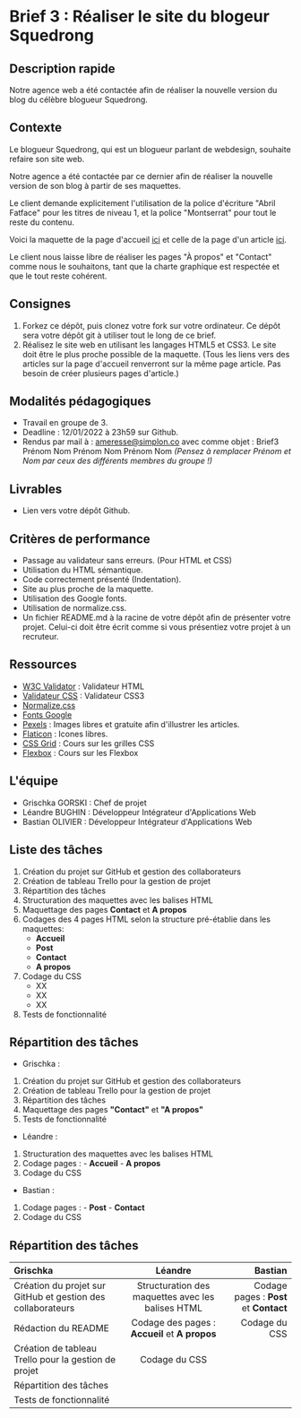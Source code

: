 # Brief 3 : Réaliser le site du blogeur Squedrong

## Description rapide

Notre agence web a été contactée afin de réaliser la nouvelle version du blog du célèbre blogueur Squedrong.

## Contexte

Le blogueur Squedrong, qui est un blogueur parlant de webdesign, souhaite refaire son site web.

Notre agence a été contactée par ce dernier afin de réaliser la nouvelle version de son blog à partir de ses maquettes.

Le client demande explicitement l'utilisation de la police d'écriture "Abril Fatface" pour les titres de niveau 1, et la police "Montserrat" pour tout le reste du contenu.

Voici la maquette de la page d'accueil [ici](https://github.com/GrischK/Brief3-Simplon-DevInte-Val-1/blob/main/Ressources/Blog-accueil.pdf) et celle de la page d'un article [ici](https://github.com/GrischK/Brief3-Simplon-DevInte-Val-1/blob/main/Ressources/Blog-post.pdf).

Le client nous laisse libre de réaliser les pages "À propos" et "Contact" comme nous le souhaitons, tant que la charte graphique est respectée et que le tout reste cohérent.

## Consignes

1.  Forkez ce dépôt, puis clonez votre fork sur votre ordinateur. Ce dépôt sera votre dépôt git à utiliser tout le long de ce brief.
2.  Réalisez le site web en utilisant les langages HTML5 et CSS3. Le site doit être le plus proche possible de la maquette. (Tous les liens vers des articles sur la page d'accueil renverront sur la même page article. Pas besoin de créer plusieurs pages d'article.)

## Modalités pédagogiques

-   Travail en groupe de 3.
-   Deadline : 12/01/2022 à 23h59 sur Github.
-   Rendus par mail à : [ameresse@simplon.co](mailto:ameresse@simplon.co) avec comme objet : Brief3 Prénom Nom Prénom Nom Prénom Nom _(Pensez à remplacer Prénom et Nom par ceux des différents membres du groupe !)_

## Livrables

-   Lien vers votre dépôt Github.

## Critères de performance

-   Passage au validateur sans erreurs. (Pour HTML et CSS)
-   Utilisation du HTML sémantique.
-   Code correctement présenté (Indentation).
-   Site au plus proche de la maquette.
-   Utilisation des Google fonts.
-   Utilisation de normalize.css.
-   Un fichier README.md à la racine de votre dépôt afin de présenter votre projet. Celui-ci doit être écrit comme si vous présentiez votre projet à un recruteur.

## Ressources

-   [W3C Validator](https://validator.w3.org/) : Validateur HTML
-   [Validateur CSS](https://jigsaw.w3.org/css-validator/) : Validateur CSS3
-   [Normalize.css](https://github.com/necolas/normalize.css)
-   [Fonts Google](https://fonts.google.com)
-   [Pexels](https://www.pexels.com/fr-fr/) : Images libres et gratuite afin d'illustrer les articles.
-   [Flaticon](https://www.flaticon.com/fr/) : Icones libres.
-   [CSS Grid](https://www.youtube.com/watch?v=2H602-zG62w) : Cours sur les grilles CSS
-   [Flexbox](https://www.youtube.com/watch?v=LNqBKTeeiWo) : Cours sur les Flexbox

## L'équipe
- Grischka GORSKI : Chef de projet
- Léandre BUGHIN : Développeur Intégrateur d'Applications Web
- Bastian OLIVIER : Développeur Intégrateur d'Applications Web

## Liste des tâches 

1. Création du projet sur GitHub et gestion des collaborateurs
2. Création de tableau Trello pour la gestion de projet
3. Répartition des tâches
4. Structuration des maquettes avec les balises HTML
5. Maquettage des pages **Contact** et **A propos**
6. Codages des 4 pages HTML selon la structure pré-établie dans les maquettes:
	- **Accueil**
	- **Post**
	- **Contact**
	- **A propos**
6. Codage du CSS 
	- XX
	- XX
	- XX
7. Tests de fonctionnalité

## Répartition des tâches

- Grischka :
1. Création du projet sur GitHub et gestion des collaborateurs
2. Création de tableau Trello pour la gestion de projet
3. Répartition des tâches
4. Maquettage des pages **"Contact"** et **"A propos"**
5. Tests de fonctionnalité
	
- Léandre :
1. Structuration des maquettes avec les balises HTML
2. Codage pages :
		- **Accueil**
		- **A propos**
3. Codage du CSS
	
- Bastian :
1. Codage pages :
		- **Post**
		- **Contact**
2. Codage du CSS


## Répartition des tâches

| Grischka  | Léandre| Bastian |
| :---------- |:----------:| ----------:|
|  Création du projet sur GitHub et gestion des collaborateurs |   Structuration des maquettes avec les balises HTML        |  Codage pages : **Post** et **Contact** |
| Rédaction du README  | Codage des pages : **Accueil** et **A propos**|   Codage du CSS |
| Création de tableau Trello pour la gestion de projet | Codage du CSS          |     |
|Répartition des tâches| | |
|Tests de fonctionnalité
```
